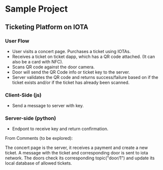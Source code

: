 # Sample Project

## Ticketing Platform on IOTA

### User Flow
- User visits a concert page. Purchases a ticket using IOTAs.
- Receives a ticket on ticket dapp, which has a QR code attached. (It can also be a card with NFC).
- Scans QR code against the door camera.
- Door will send the QR Code info or ticket key to the server.
- Server validates the QR code and returns success/failure based on if the ticket exists and/or if the ticket has already been scanned.

### Client-Side (js)
- Send a message to server with key.

### Server-side (python)
- Endpont to receive key and return confirmation.


From Comments (to be explored):

The concert page is the server, it receives a payment and create a new ticket. A message with the ticket and corresponding door is sent to iota network. The doors check its corresponding topic("door/1") and update its local database of allowed tickets.
